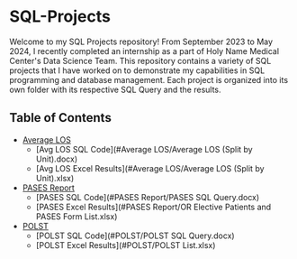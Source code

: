 # SQL-Projects

Welcome to my SQL Projects repository! From September 2023 to May 2024, I recently completed an internship as a part of Holy Name Medical Center's Data Science Team. This repository contains a variety of SQL projects that I have worked on to demonstrate my capabilities in SQL programming and database management. Each project is organized into its own folder with its respective SQL Query and the results.

## Table of Contents

- [Average LOS](#Average_LOS)
  - [Avg LOS SQL Code](#Average LOS/Average LOS (Split by Unit).docx)
  - [Avg LOS Excel Results](#Average LOS/Average LOS (Split by Unit).xlsx)
- [PASES Report](#PASES_Report)
  - [PASES SQL Code](#PASES Report/PASES SQL Query.docx)
  - [PASES Excel Results](#PASES Report/OR Elective Patients and PASES Form List.xlsx)
- [POLST](#POLST)
  - [POLST SQL Code](#POLST/POLST SQL Query.docx)
  - [POLST Excel Results](#POLST/POLST List.xlsx)
